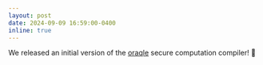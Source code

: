 ```yaml
---
layout: post
date: 2024-09-09 16:59:00-0400
inline: true
---
```


We released an initial version of the [oraqle](https://jelle-vos.nl/oraqle/) secure computation compiler! 🔐
